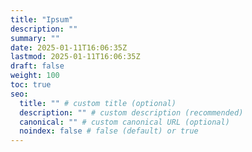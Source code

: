 ```yaml
---
title: "Ipsum"
description: ""
summary: ""
date: 2025-01-11T16:06:35Z
lastmod: 2025-01-11T16:06:35Z
draft: false
weight: 100
toc: true
seo:
  title: "" # custom title (optional)
  description: "" # custom description (recommended)
  canonical: "" # custom canonical URL (optional)
  noindex: false # false (default) or true
---
```

